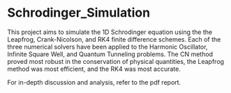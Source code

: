 # Schrodinger_Simulation

This project aims to simulate the 1D Schrodinger equation using the the Leapfrog, Crank-Nicolson, and RK4 finite difference schemes.
Each of the three numerical solvers have been applied to the Harmonic Oscillator, Infinite Square Well, and Quantum Tunneling problems.
The CN method proved most robust in the conservation of physical quantities, the Leapfrog method was most efficient, and the RK4 was most accurate.

For in-depth discussion and analysis, refer to the pdf report.
